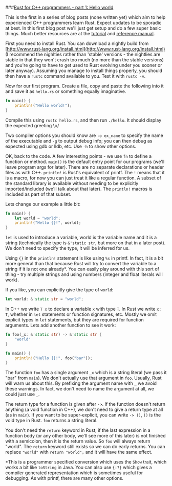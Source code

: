###[Rust for C++ programmers - part 1: Hello world](http://featherweightmusings.blogspot.ca/2014/04/rust-for-c-programmers-part-1-hello.html)


This is the first in a series of blog posts (none written yet) which aim to help experienced C++ programmers learn Rust. Expect updates to be sporadic at best. In this first blog post we'll just get setup and do a few super basic things. Much better resources are at the [tutorial](http://doc.rust-lang.org/doc/master/tutorial.html) and [reference manual](http://doc.rust-lang.org/doc/master/rust.html).

First you need to install Rust. You can download a nightly build from [http://www.rust-lang.org/install.html](http://www.rust-lang.org/install.html) (I recommend the nighlties rather than 'stable' versions - the nightlies are stable in that they won't crash too much (no more than the stable versions) and you're going to have to get used to Rust evolving under you sooner or later anyway). Assuming you manage to install things properly, you should then have a `rustc` command available to you. Test it with `rustc -v`.

Now for our first program. Create a file, copy and paste the following into it and save it as `hello.rs` or something equally imaginative.
```rust
fn main() {
    println!("Hello world!");
}
```
Compile this using `rustc hello.rs`, and then run `./hello`. It should display the expected greeting \o/

Two compiler options you should know are `-o ex_name` to specify the name of the executable and `-g` to output debug info; you can then debug as expected using gdb or lldb, etc. Use `-h` to show other options.

OK, back to the code. A few interesting points - we use `fn` to define a function or method. `main()` is the default entry point for our programs (we'll leave program args for later). There are no separate declarations or header files as with C++. `println!` is Rust's equivalent of printf. The `!` means that it is a macro, for now you can just treat it like a regular function. A subset of the standard library is available without needing to be explicitly imported/included (we'll talk about that later). The `println!` macros is included as part of that subset.

Lets change our example a little bit:
```rust
fn main() {
    let world = "world";
    println!("Hello {}!", world);
}
```
`let` is used to introduce a variable, world is the variable name and it is a string (technically the type is `&'static str`, but more on that in a later post). We don't need to specify the type, it will be inferred for us.

Using `{}` in the `println!` statement is like using `%s` in printf. In fact, it is a bit more general than that because Rust will try to convert the variable to a string if it is not one already*. You can easily play around with this sort of thing - try multiple strings and using numbers (integer and float literals will work).

If you like, you can explicitly give the type of `world`:
```rust
let world: &'static str = "world";
```
In C++ we write `T x` to declare a variable `x` with type `T`. In Rust we write `x: T`, whether in `let` statements or function signatures, etc. Mostly we omit explicit types in `let` statements, but they are required for function arguments. Lets add another function to see it work:
```rust
fn foo(_x: &'static str) -> &'static str {
    "world"
}

fn main() {
    println!("Hello {}!", foo("bar"));
}
```
The function `foo` has a single argument `_x` which is a string literal (we pass it "bar" from `main`). We don't actually use that argument in `foo`. Usually, Rust will warn us about this. By prefixing the argument name with `_` we avoid these warnings. In fact, we don't need to name the argument at all, we could just use `_`.

The return type for a function is given after `->`. If the function doesn't return anything (a void function in C++), we don't need to give a return type at all (as in `main`). If you want to be super-explicit, you can write `-> ()`, `()` is the void type in Rust. `foo` returns a string literal.

You don't need the `return` keyword in Rust, if the last expression in a function body (or any other body, we'll see more of this later) is not finished with a semicolon, then it is the return value. So `foo` will always return "world". The `return` keyword still exists so we can do early returns. You can replace `"world"` with `return "world";` and it will have the same effect.



*This is a programmer specified conversion which uses the `Show` trait, which works a bit like `toString` in Java. You can also use `{:?}` which gives a compiler generated representation which is sometimes useful for debugging. As with printf, there are many other options.
